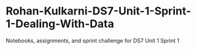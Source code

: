# Rohan-Kulkarni-DS7-Unit-1-Sprint-1-Dealing-With-Data
Notebooks, assignments, and sprint challenge for DS7 Unit 1 Sprint 1
